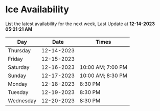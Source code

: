 # Ice Availability

List the latest availability for the next week, Last Update at **12-14-2023 05:21:21 AM**

| Day         | Date        | Times       |
| ----------- | ----------- | ----------- |
|Thursday|12-14-2023||
|Friday|12-15-2023||
|Saturday|12-16-2023|10:00 AM; 7:00 PM|
|Sunday|12-17-2023|10:00 AM; 8:30 PM|
|Monday|12-18-2023|8:30 PM|
|Tuesday|12-19-2023|8:30 PM|
|Wednesday|12-20-2023|8:30 PM|
